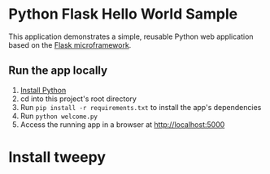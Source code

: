 # Python Flask Hello World Sample

This application demonstrates a simple, reusable Python web application based on the [Flask microframework](http://flask.pocoo.org/).

## Run the app locally

1. [Install Python][]
1. cd into this project's root directory
1. Run `pip install -r requirements.txt` to install the app's dependencies
1. Run `python welcome.py`
1. Access the running app in a browser at <http://localhost:5000>

[Install Python]: https://www.python.org/downloads/

# Install tweepy 
